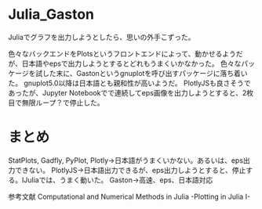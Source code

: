 # Julia_Gaston

Juliaでグラフを出力しようとしたら、思いの外手こずった。

色々なバックエンドをPlotsというフロントエンドによって、動かせるようだが、日本語やepsで出力しようとするとどれもうまくいかなかった。
色々なパッケージを試した末に、Gastonというgnuplotを呼び出すパッケージに落ち着いた。
gnuplot5.0以降は日本語とも親和性が高いようだ。
PlotlyJSも良さそうであったが、Jupyter Notebookでで連続してeps画像を出力しようとすると、2枚目で無限ループ？で停止した。

# まとめ
StatPlots, Gadfly, PyPlot, Plotly→日本語がうまくいかない。あるいは、eps出力できない。
PlotlyJS→日本語出力できるが、eps出力しようとすると、停止する。IJuliaでは、うまく動いた。
Gaston→高速、eps、日本語対応

参考文献
Computational and Numerical Methods in Julia 
-Plotting in Julia I-
